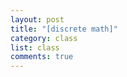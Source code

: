 ```yaml
---
layout: post
title: "[discrete math]"
category: class
list: class
comments: true
---
```


<div class='fetchDocsHere'></div>

<script>
    const data_link = "https://docs.google.com/document/d/e/2PACX-1vTueeTkil2uH_3zkU5PPK7fMzuCJVezulWV-FB8O1CVPg3rt03oDn_7OoHh7qaSxZGjJzoC5E0N_Zz4/pub?embedded=true"
    fetchDocs(data_link)
</script>

